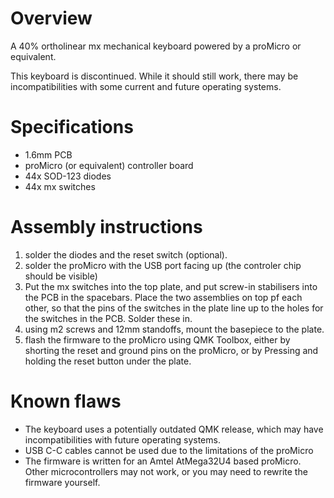 # Overview
A 40% ortholinear mx mechanical keyboard powered by a proMicro or equivalent.

This keyboard is discontinued. While it should still work, there may be incompatibilities with some current and future operating systems.

# Specifications
- 1.6mm PCB
- proMicro (or equivalent) controller board
- 44x SOD-123 diodes
- 44x mx switches

# Assembly instructions
1) solder the diodes and the reset switch (optional).
2) solder the proMicro with the USB port facing up (the controler chip should be visible)
3) Put the mx switches into the top plate, and put screw-in stabilisers into the PCB in the spacebars. Place the two assemblies on top pf each other, so that the pins of the switches in the plate line up to the holes for the switches in the PCB. Solder these in.
4) using m2 screws and 12mm standoffs, mount the basepiece to the plate.
5) flash the firmware to the proMicro using QMK Toolbox, either by shorting the reset and ground pins on the proMicro, or by Pressing and holding the reset button under the plate.

# Known flaws
- The keyboard uses a potentially outdated QMK release, which may have incompatibilities with future operating systems.
- USB C-C cables cannot be used due to the limitations of the proMicro
- The firmware is written for an Amtel AtMega32U4 based proMicro. Other microcontrollers may not work, or you may need to rewrite the firmware yourself.
